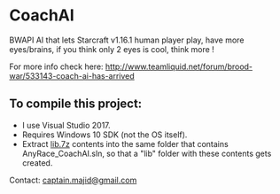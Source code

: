 # CoachAI

BWAPI AI that lets Starcraft v1.16.1 human player play, have more eyes/brains, if you think only 2 eyes is cool, think more ! 

For more info check here:
http://www.teamliquid.net/forum/brood-war/533143-coach-ai-has-arrived

To compile this project:
------------------------
* I use Visual Studio 2017.
* Requires Windows 10 SDK (not the OS itself).
* Extract [lib.7z](https://drive.google.com/open?id=1UyIE_go2FRpS1OaRAl0JE_jcbV8ZfVqf) contents into the same folder that contains AnyRace_CoachAI.sln, so that a "lib" folder with these contents gets created.

Contact: captain.majid@gmail.com

